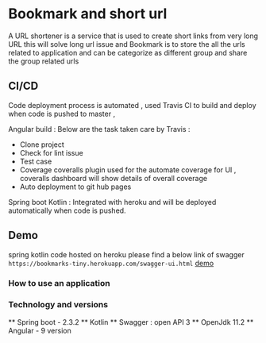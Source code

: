 # Bookmark and short url
A URL shortener is a service that is used to create short links from very long URL this will solve long url issue and Bookmark is to store the all the urls related to application and can be categorize as different group and share the group related urls


## CI/CD 
 
Code deployment process is automated , used Travis CI to build and deploy when code is pushed to master , 

Angular build :
Below are the task taken care by Travis :
* Clone project 
* Check for lint issue 
* Test case 
* Coverage 
 coveralls plugin used for the automate coverage for UI , coveralls dashboard will show details of overall coverage
* Auto deployment to git hub pages 

Spring boot Kotlin : 
Integrated with heroku and will be deployed automatically when code is pushed.

## Demo 
spring kotlin code hosted on heroku 
please find a below link of swagger
`https://bookmarks-tiny.herokuapp.com/swagger-ui.html` [demo](https://bookmarks-tiny.herokuapp.com/swagger-ui.html)

### How to use an application 

### Technology and versions 
** Spring boot - 2.3.2 
** Kotlin 
** Swagger : open API 3 
** OpenJdk 11.2 
** Angular - 9 version 

